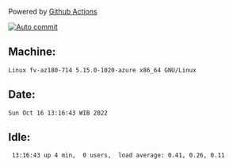 Powered by [Github Actions](https://github.com/features/actions)

[![Auto commit](https://github.com/hiage/workstation/workflows/Auto%20commit/badge.svg)](https://github.com/hiage/workstation/actions?query=workflow%3A%22Auto+commit%22)

## Machine:
```
Linux fv-az180-714 5.15.0-1020-azure x86_64 GNU/Linux
```
## Date:
```
Sun Oct 16 13:16:43 WIB 2022
```
## Idle:
```
 13:16:43 up 4 min,  0 users,  load average: 0.41, 0.26, 0.11
```
